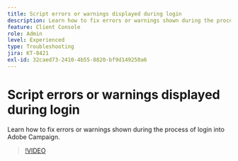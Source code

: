 ```yaml
---
title: Script errors or warnings displayed during login
description: Learn how to fix errors or warnings shown during the process of login into Adobe Campaign.
feature: Client Console
role: Admin
level: Experienced
type: Troubleshooting
jira: KT-8421
exl-id: 32caed73-2410-4b55-8820-bf9d149250a6
---
```

# Script errors or warnings displayed during login

Learn how to fix errors or warnings shown during the process of login into Adobe Campaign.

>[!VIDEO](https://video.tv.adobe.com/v/335975?quality=12&learn=on)
